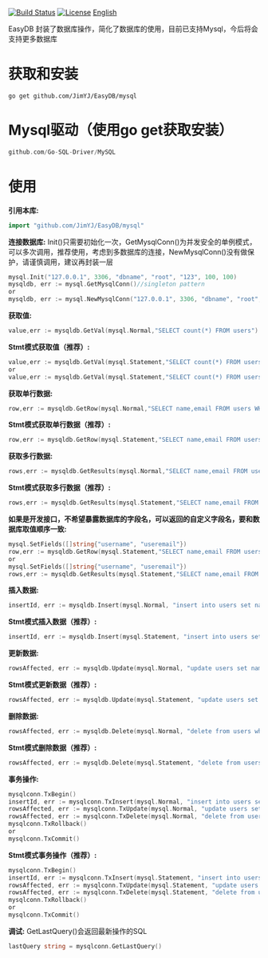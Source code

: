 [![Build Status](https://travis-ci.org/JimYJ/EasyDB.svg?branch=master)](https://travis-ci.org/JimYJ/EasyDB)
[![License](http://img.shields.io/badge/license-mit-blue.svg?style=flat-square)](https://raw.githubusercontent.com/ugorji/go/master/LICENSE)
[English](https://github.com/JimYJ/EasyDB/blob/master/README.md) 

EasyDB 封装了数据库操作，简化了数据库的使用，目前已支持Mysql，今后将会支持更多数据库
# 获取和安装

```
go get github.com/JimYJ/EasyDB/mysql
```

# Mysql驱动（使用go get获取安装）
```go
github.com/Go-SQL-Driver/MySQL
```

# 使用

**引用本库:**

```go
import "github.com/JimYJ/EasyDB/mysql"
```

**连接数据库:** 
Init()只需要初始化一次，GetMysqlConn()为并发安全的单例模式，可以多次调用，推荐使用，考虑到多数据库的连接，NewMysqlConn()没有做保护，请谨慎调用，建议再封装一层
```go
mysql.Init("127.0.0.1", 3306, "dbname", "root", "123", 100, 100)
mysqldb, err := mysql.GetMysqlConn()//singleton pattern
or
mysqldb, err := mysql.NewMysqlConn("127.0.0.1", 3306, "dbname", "root", "123", 100, 100)
```

**获取值:**

```go
value,err := mysqldb.GetVal(mysql.Normal,"SELECT count(*) FROM users")
```
**Stmt模式获取值（推荐）:**

```go
value,err := mysqldb.GetVal(mysql.Statement,"SELECT count(*) FROM users")
or
value,err := mysqldb.GetVal(mysql.Statement,"SELECT count(*) FROM users where type = ?","public")
```

**获取单行数据:**
```go
row,err := mysqldb.GetRow(mysql.Normal,"SELECT name,email FROM users WHERE id = 2")
```

**Stmt模式获取单行数据（推荐）:**
```go
row,err := mysqldb.GetRow(mysql.Statement,"SELECT name,email FROM users WHERE id = ?",2)
```

**获取多行数据:**
```go
rows,err := mysqldb.GetResults(mysql.Normal,"SELECT name,email FROM users where type = 'public'")
```

**Stmt模式获取多行数据（推荐）:**
```go
rows,err := mysqldb.GetResults(mysql.Statement,"SELECT name,email FROM users where type = ?","public")
```


**如果是开发接口，不希望暴露数据库的字段名，可以返回的自定义字段名，要和数据库取值顺序一致:**
```go
mysql.SetFields([]string{"username", "useremail"})
row,err := mysqldb.GetRow(mysql.Statement,"SELECT name,email FROM users WHERE id = ?",2)
or
mysql.SetFields([]string{"username", "useremail"})
rows,err := mysqldb.GetResults(mysql.Statement,"SELECT name,email FROM users where type = ?","public")
```

**插入数据:**
```go
insertId, err := mysqldb.Insert(mysql.Normal, "insert into users set name = ?", "jim")
```


**Stmt模式插入数据（推荐）:**
```go
insertId, err := mysqldb.Insert(mysql.Statement, "insert into users set name = ?", "jim")
```

**更新数据:**
```go
rowsAffected, err := mysqldb.Update(mysql.Normal, "update users set name = ? where id =?", "jim", 1)
```

**Stmt模式更新数据（推荐）:**
```go
rowsAffected, err := mysqldb.Update(mysql.Statement, "update users set name = ? where id =?", "jim", 1)
```

**删除数据:**
```go
rowsAffected, err := mysqldb.Delete(mysql.Normal, "delete from users where id =?", 453)
```

**Stmt模式删除数据（推荐）:**
```go
rowsAffected, err := mysqldb.Delete(mysql.Statement, "delete from users where id =?", 453)
```

**事务操作:**
```go
mysqlconn.TxBegin()
insertId, err := mysqlconn.TxInsert(mysql.Normal, "insert into users set name = ?", "jim")
rowsAffected, err := mysqlconn.TxUpdate(mysql.Normal, "update users set name = ? where id =?", "jim", 1)
rowsAffected, err := mysqlconn.TxDelete(mysql.Normal, "delete from users where id =?", 453)
mysqlconn.TxRollback()
or
mysqlconn.TxCommit()
```

**Stmt模式事务操作（推荐）:**
```go
mysqlconn.TxBegin()
insertId, err := mysqlconn.TxInsert(mysql.Statement, "insert into users set name = ?", "jim")
rowsAffected, err := mysqlconn.TxUpdate(mysql.Statement, "update users set name = ? where id =?", "jim", 1)
rowsAffected, err := mysqlconn.TxDelete(mysql.Statement, "delete from users where id =?", 453)
mysqlconn.TxRollback()
or
mysqlconn.TxCommit()
```

**调试:**
GetLastQuery()会返回最新操作的SQL
```go
lastQuery string = mysqlconn.GetLastQuery()
```



